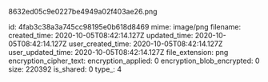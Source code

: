 8632ed05c9e0227be4949a02f403ae26.png

id: 4fab3c38a3a745cc98195e0b618d8469
mime: image/png
filename: 
created_time: 2020-10-05T08:42:14.127Z
updated_time: 2020-10-05T08:42:14.127Z
user_created_time: 2020-10-05T08:42:14.127Z
user_updated_time: 2020-10-05T08:42:14.127Z
file_extension: png
encryption_cipher_text: 
encryption_applied: 0
encryption_blob_encrypted: 0
size: 220392
is_shared: 0
type_: 4